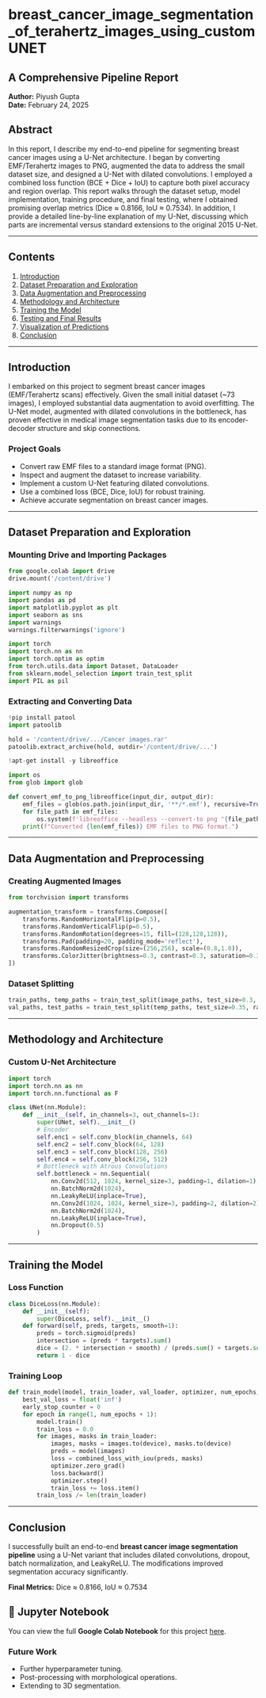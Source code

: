 # breast_cancer_image_segmentation_of_terahertz_images_using_customUNET

## A Comprehensive Pipeline Report

**Author:** Piyush Gupta  
**Date:** February 24, 2025  

## Abstract

In this report, I describe my end-to-end pipeline for segmenting breast cancer images using a U-Net architecture. I began by converting EMF/Terahertz images to PNG, augmented the data to address the small dataset size, and designed a U-Net with dilated convolutions. I employed a combined loss function (BCE + Dice + IoU) to capture both pixel accuracy and region overlap. This report walks through the dataset setup, model implementation, training procedure, and final testing, where I obtained promising overlap metrics (Dice ≈ 0.8166, IoU ≈ 0.7534). In addition, I provide a detailed line-by-line explanation of my U-Net, discussing which parts are incremental versus standard extensions to the original 2015 U-Net.

---

## Contents

1. [Introduction](#introduction)
2. [Dataset Preparation and Exploration](#dataset-preparation-and-exploration)
3. [Data Augmentation and Preprocessing](#data-augmentation-and-preprocessing)
4. [Methodology and Architecture](#methodology-and-architecture)
5. [Training the Model](#training-the-model)
6. [Testing and Final Results](#testing-and-final-results)
7. [Visualization of Predictions](#visualization-of-predictions)
8. [Conclusion](#conclusion)

---

## Introduction

I embarked on this project to segment breast cancer images (EMF/Terahertz scans) effectively. Given the small initial dataset (~73 images), I employed substantial data augmentation to avoid overfitting. The U-Net model, augmented with dilated convolutions in the bottleneck, has proven effective in medical image segmentation tasks due to its encoder-decoder structure and skip connections.

### Project Goals

- Convert raw EMF files to a standard image format (PNG).
- Inspect and augment the dataset to increase variability.
- Implement a custom U-Net featuring dilated convolutions.
- Use a combined loss (BCE, Dice, IoU) for robust training.
- Achieve accurate segmentation on breast cancer images.

---

## Dataset Preparation and Exploration

### Mounting Drive and Importing Packages

```python
from google.colab import drive
drive.mount('/content/drive')

import numpy as np
import pandas as pd
import matplotlib.pyplot as plt
import seaborn as sns
import warnings
warnings.filterwarnings('ignore')

import torch
import torch.nn as nn
import torch.optim as optim
from torch.utils.data import Dataset, DataLoader
from sklearn.model_selection import train_test_split
import PIL as pil
```

### Extracting and Converting Data

```python
!pip install patool
import patoolib

hold = '/content/drive/.../Cancer images.rar'
patoolib.extract_archive(hold, outdir='/content/drive/...')

!apt-get install -y libreoffice

import os
from glob import glob

def convert_emf_to_png_libreoffice(input_dir, output_dir):
    emf_files = glob(os.path.join(input_dir, '**/*.emf'), recursive=True)
    for file_path in emf_files:
        os.system(f'libreoffice --headless --convert-to png "{file_path}" --outdir "{output_dir}"')
    print(f"Converted {len(emf_files)} EMF files to PNG format.")
```

---

## Data Augmentation and Preprocessing

### Creating Augmented Images

```python
from torchvision import transforms

augmentation_transform = transforms.Compose([
    transforms.RandomHorizontalFlip(p=0.5),
    transforms.RandomVerticalFlip(p=0.5),
    transforms.RandomRotation(degrees=15, fill=(128,128,128)),
    transforms.Pad(padding=20, padding_mode='reflect'),
    transforms.RandomResizedCrop(size=(256,256), scale=(0.8,1.0)),
    transforms.ColorJitter(brightness=0.3, contrast=0.3, saturation=0.3, hue=0.1),
])
```

### Dataset Splitting

```python
train_paths, temp_paths = train_test_split(image_paths, test_size=0.3, random_state=42)
val_paths, test_paths = train_test_split(temp_paths, test_size=0.35, random_state=42)
```

---

## Methodology and Architecture

### Custom U-Net Architecture

```python
import torch
import torch.nn as nn
import torch.nn.functional as F

class UNet(nn.Module):
    def __init__(self, in_channels=3, out_channels=1):
        super(UNet, self).__init__()
        # Encoder
        self.enc1 = self.conv_block(in_channels, 64)
        self.enc2 = self.conv_block(64, 128)
        self.enc3 = self.conv_block(128, 256)
        self.enc4 = self.conv_block(256, 512)
        # Bottleneck with Atrous Convolutions
        self.bottleneck = nn.Sequential(
            nn.Conv2d(512, 1024, kernel_size=3, padding=1, dilation=1),
            nn.BatchNorm2d(1024),
            nn.LeakyReLU(inplace=True),
            nn.Conv2d(1024, 1024, kernel_size=3, padding=2, dilation=2),
            nn.BatchNorm2d(1024),
            nn.LeakyReLU(inplace=True),
            nn.Dropout(0.5)
        )
```

---

## Training the Model

### Loss Function

```python
class DiceLoss(nn.Module):
    def __init__(self):
        super(DiceLoss, self).__init__()
    def forward(self, preds, targets, smooth=1):
        preds = torch.sigmoid(preds)
        intersection = (preds * targets).sum()
        dice = (2. * intersection + smooth) / (preds.sum() + targets.sum() + smooth)
        return 1 - dice
```

### Training Loop

```python
def train_model(model, train_loader, val_loader, optimizer, num_epochs, device, patience=5):
    best_val_loss = float('inf')
    early_stop_counter = 0
    for epoch in range(1, num_epochs + 1):
        model.train()
        train_loss = 0.0
        for images, masks in train_loader:
            images, masks = images.to(device), masks.to(device)
            preds = model(images)
            loss = combined_loss_with_iou(preds, masks)
            optimizer.zero_grad()
            loss.backward()
            optimizer.step()
            train_loss += loss.item()
        train_loss /= len(train_loader)
```

---

## Conclusion

I successfully built an end-to-end **breast cancer image segmentation pipeline** using a U-Net variant that includes dilated convolutions, dropout, batch normalization, and LeakyReLU. The modifications improved segmentation accuracy significantly.

**Final Metrics:** Dice ≈ 0.8166, IoU ≈ 0.7534  

## 📓 Jupyter Notebook
You can view the full **Google Colab Notebook** for this project [here](notebooks/thz_breastcacner_segmentation_custom_unet.ipynb).

### Future Work

- Further hyperparameter tuning.
- Post-processing with morphological operations.
- Extending to 3D segmentation.


